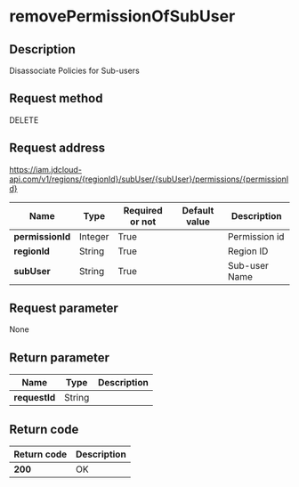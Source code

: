 # removePermissionOfSubUser


## Description
Disassociate Policies for Sub-users

## Request method
DELETE

## Request address
https://iam.jdcloud-api.com/v1/regions/{regionId}/subUser/{subUser}/permissions/{permissionId}

|Name|Type|Required or not|Default value|Description|
|---|---|---|---|---|
|**permissionId**|Integer|True||Permission id|
|**regionId**|String|True||Region ID|
|**subUser**|String|True||Sub-user Name|

## Request parameter
None


## Return parameter
|Name|Type|Description|
|---|---|---|
|**requestId**|String||



## Return code
|Return code|Description|
|---|---|
|**200**|OK|
